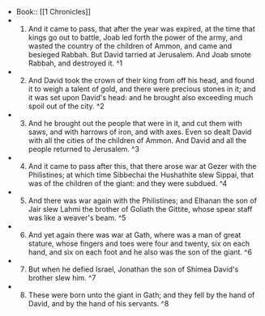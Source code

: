 - Book:: [[1 Chronicles]]
- 1. And it came to pass, that after the year was expired, at the time that kings go out to battle, Joab led forth the power of the army, and wasted the country of the children of Ammon, and came and besieged Rabbah. But David tarried at Jerusalem. And Joab smote Rabbah, and destroyed it. ^1
- 2. And David took the crown of their king from off his head, and found it to weigh a talent of gold, and there were precious stones in it; and it was set upon David's head: and he brought also exceeding much spoil out of the city. ^2
- 3. And he brought out the people that were in it, and cut them with saws, and with harrows of iron, and with axes. Even so dealt David with all the cities of the children of Ammon. And David and all the people returned to Jerusalem. ^3
- 4. And it came to pass after this, that there arose war at Gezer with the Philistines; at which time Sibbechai the Hushathite slew Sippai, that was of the children of the giant: and they were subdued. ^4
- 5. And there was war again with the Philistines; and Elhanan the son of Jair slew Lahmi the brother of Goliath the Gittite, whose spear staff was like a weaver's beam. ^5
- 6. And yet again there was war at Gath, where was a man of great stature, whose fingers and toes were four and twenty, six on each hand, and six on each foot and he also was the son of the giant. ^6
- 7. But when he defied Israel, Jonathan the son of Shimea David's brother slew him. ^7
- 8. These were born unto the giant in Gath; and they fell by the hand of David, and by the hand of his servants. ^8
